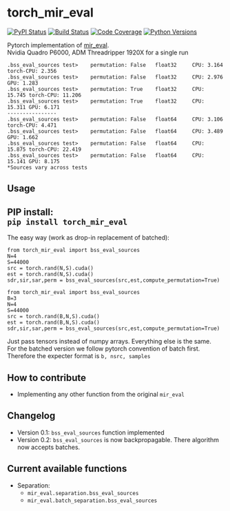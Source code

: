 # torch_mir_eval


[![PyPI Status](https://badge.fury.io/py/torch-mir-eval.svg)](https://badge.fury.io/py/torch-mir-eval)
[![Build Status](https://github.com/JuanFMontesinos/torch_mir_eval/workflows/CI/badge.svg)](https://github.com/JuanFMontesinos/torch_mir_eval)
[![Code Coverage](https://codecov.io/gh/JuanFMontesinos/torch_mir_eval/branch/main/graph/badge.svg)](https://codecov.io/gh/JuanFMontesinos/torch_mir_eval)
[![Python Versions](https://img.shields.io/pypi/pyversions/asteroid.svg)](https://pypi.org/project/asteroid/)


Pytorch implementation of [mir_eval](https://craffel.github.io/mir_eval/).  
Nvidia Quadro P6000, ADM Threadripper 1920X for a single run




```
.bss_eval_sources test>	   permutation: False	float32 	CPU: 3.164	torch-CPU: 2.356
.bss_eval_sources test>	   permutation: False	float32 	CPU: 2.976	GPU: 1.283
.bss_eval_sources test>	   permutation: True	float32 	CPU: 15.745	torch-CPU: 11.206
.bss_eval_sources test>	   permutation: True	float32 	CPU: 15.311	GPU: 6.171
----------------
.bss_eval_sources test>	   permutation: False	float64 	CPU: 3.106	torch-CPU: 4.471
.bss_eval_sources test>	   permutation: False	float64 	CPU: 3.489	GPU: 1.662
.bss_eval_sources test>	   permutation: False	float64 	CPU: 15.875	torch-CPU: 22.419
.bss_eval_sources test>	   permutation: False	float64 	CPU: 15.141	GPU: 8.175
*Sources vary across tests  
```
## Usage
PIP install:  
`pip install torch_mir_eval`  
----------------
The easy way (work as drop-in replacement of batched):
```
from torch_mir_eval import bss_eval_sources
N=4
S=44000
src = torch.rand(N,S).cuda()
est = torch.rand(N,S).cuda()
sdr,sir,sar,perm = bss_eval_sources(src,est,compute_permutation=True)
```
```
from torch_mir_eval import bss_eval_sources
B=3
N=4
S=44000
src = torch.rand(B,N,S).cuda()
est = torch.rand(B,N,S).cuda()
sdr,sir,sar,perm = bss_eval_sources(src,est,compute_permutation=True)
```
Just pass tensors instead of numpy arrays. Everything else is the same.  
For the batched version we follow pytorch convention of batch first.
Therefore the expecter format is `b, nsrc, samples`

## How to contribute  
- Implementing any other function from the original `mir_eval`

## Changelog  
- Version 0.1: `bss_eval_sources` function implemented  
- Version 0.2: `bss_eval_sources` is now backpropagable. There algorithm now accepts batches. 

## Current available functions  
* Separation: 
  - `mir_eval.separation.bss_eval_sources`
  - `mir_eval.batch_separation.bss_eval_sources`
